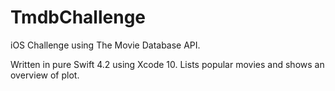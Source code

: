 # TmdbChallenge
iOS Challenge using The Movie Database API.

Written in pure Swift 4.2 using Xcode 10. Lists popular movies and shows an overview of plot. 
